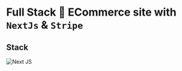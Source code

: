 # Full Stack 🛒 ECommerce site with `NextJs` & `Stripe`

## Stack
![Next JS](https://img.shields.io/badge/Next-black?style=for-the-badge&logo=next.js&logoColor=white)

